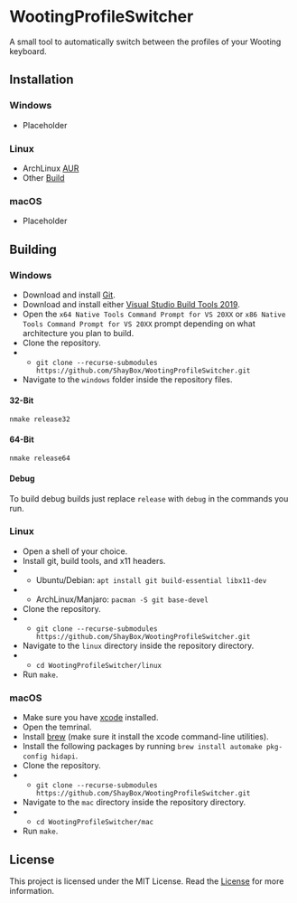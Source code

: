 # WootingProfileSwitcher
A small tool to automatically switch between the profiles of your Wooting keyboard.

## Installation

### Windows
- Placeholder

### Linux
- ArchLinux [AUR](https://aur.archlinux.org/packages/wootingprofileswitcher-git)
- Other [Build](#linux-1)

### macOS
- Placeholder

## Building

### Windows
- Download and install [Git](https://git-scm.com/download/win).
- Download and install either [Visual Studio Build Tools 2019](https://visualstudio.microsoft.com/downloads/#build-tools-for-visual-studio-2019).
- Open the `x64 Native Tools Command Prompt for VS 20XX` or `x86 Native Tools Command Prompt for VS 20XX` prompt depending on what architecture you plan to build.
- Clone the repository.
- - `git clone --recurse-submodules https://github.com/ShayBox/WootingProfileSwitcher.git`
- Navigate to the `windows` folder inside the repository files.
#### 32-Bit
```
nmake release32
```
#### 64-Bit
```
nmake release64
```
#### Debug
To build debug builds just replace `release` with `debug` in the commands you run.

### Linux
- Open a shell of your choice.
- Install git, build tools, and x11 headers.
- - Ubuntu/Debian: `apt install git build-essential libx11-dev`
- - ArchLinux/Manjaro: `pacman -S git base-devel`
- Clone the repository.
- - `git clone --recurse-submodules https://github.com/ShayBox/WootingProfileSwitcher.git`
- Navigate to the `linux` directory inside the repository directory.
- - `cd WootingProfileSwitcher/linux`
- Run `make`.

### macOS
- Make sure you have [xcode](https://apps.apple.com/de/app/xcode/id497799835) installed.
- Open the temrinal.
- Install [brew](https://brew.sh) (make sure it install the xcode command-line utilities).
- Install the following packages by running `brew install automake pkg-config hidapi`.
- Clone the repository.
- - `git clone --recurse-submodules https://github.com/ShayBox/WootingProfileSwitcher.git`
- Navigate to the `mac` directory inside the repository directory.
- - `cd WootingProfileSwitcher/mac`
- Run `make`.

## License
This project is licensed under the MIT License. Read the [License](https://github.com/ShayBox/WootingProfileSwitcher/blob/master/LICENSE) for more information.